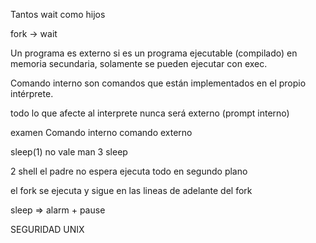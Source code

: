 
Tantos wait como hijos

fork -> wait

Un programa es externo si es un programa ejecutable (compilado) en memoria secundaria, solamente se pueden ejecutar con exec.

Comando interno son comandos que están implementados en el propio intérprete.

todo lo que afecte al interprete nunca será externo (prompt interno)

examen
Comando interno comando externo

sleep(1) no vale
man 3 sleep 


2 shell el padre no espera ejecuta todo en segundo plano

el fork se ejecuta y sigue en las lineas de adelante del fork

sleep => alarm + pause



SEGURIDAD UNIX

